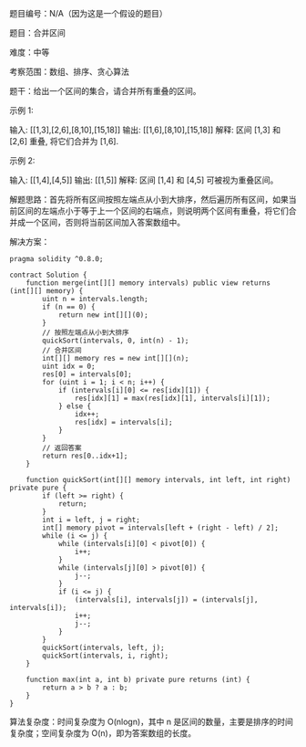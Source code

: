 题目编号：N/A（因为这是一个假设的题目）

题目：合并区间

难度：中等

考察范围：数组、排序、贪心算法

题干：给出一个区间的集合，请合并所有重叠的区间。

示例 1:

输入: [[1,3],[2,6],[8,10],[15,18]]
输出: [[1,6],[8,10],[15,18]]
解释: 区间 [1,3] 和 [2,6] 重叠, 将它们合并为 [1,6].

示例 2:

输入: [[1,4],[4,5]]
输出: [[1,5]]
解释: 区间 [1,4] 和 [4,5] 可被视为重叠区间。

解题思路：首先将所有区间按照左端点从小到大排序，然后遍历所有区间，如果当前区间的左端点小于等于上一个区间的右端点，则说明两个区间有重叠，将它们合并成一个区间，否则将当前区间加入答案数组中。

解决方案：

```solidity
pragma solidity ^0.8.0;

contract Solution {
    function merge(int[][] memory intervals) public view returns (int[][] memory) {
        uint n = intervals.length;
        if (n == 0) {
            return new int[][](0);
        }
        // 按照左端点从小到大排序
        quickSort(intervals, 0, int(n) - 1);
        // 合并区间
        int[][] memory res = new int[][](n);
        uint idx = 0;
        res[0] = intervals[0];
        for (uint i = 1; i < n; i++) {
            if (intervals[i][0] <= res[idx][1]) {
                res[idx][1] = max(res[idx][1], intervals[i][1]);
            } else {
                idx++;
                res[idx] = intervals[i];
            }
        }
        // 返回答案
        return res[0..idx+1];
    }

    function quickSort(int[][] memory intervals, int left, int right) private pure {
        if (left >= right) {
            return;
        }
        int i = left, j = right;
        int[] memory pivot = intervals[left + (right - left) / 2];
        while (i <= j) {
            while (intervals[i][0] < pivot[0]) {
                i++;
            }
            while (intervals[j][0] > pivot[0]) {
                j--;
            }
            if (i <= j) {
                (intervals[i], intervals[j]) = (intervals[j], intervals[i]);
                i++;
                j--;
            }
        }
        quickSort(intervals, left, j);
        quickSort(intervals, i, right);
    }

    function max(int a, int b) private pure returns (int) {
        return a > b ? a : b;
    }
}
```

算法复杂度：时间复杂度为 O(nlogn)，其中 n 是区间的数量，主要是排序的时间复杂度；空间复杂度为 O(n)，即为答案数组的长度。